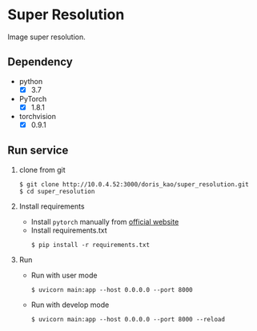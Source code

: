 # Super Resolution
Image super resolution.


## Dependency
- python
    - [x] 3.7
- PyTorch
    - [x] 1.8.1
- torchvision
    - [x] 0.9.1

## Run service
1. clone from git
    ```shell=
    $ git clone http://10.0.4.52:3000/doris_kao/super_resolution.git
    $ cd super_resolution
    ```

2. Install requirements
    - Install `pytorch` manually from [official website](https://pytorch.org/get-started/previous-versions/)
    - Install requirements.txt
        ```shell=
        $ pip install -r requirements.txt
        ```

2. Run
    - Run with user mode
        ```shell=
        $ uvicorn main:app --host 0.0.0.0 --port 8000
        ```
    - Run with develop mode
        ```shell=
        $ uvicorn main:app --host 0.0.0.0 --port 8000 --reload
        ```
